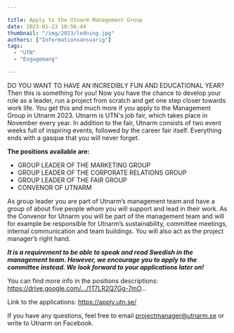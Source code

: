 ```yaml
---

title: Apply to the Utnarm Management Group
date: 2023-01-23 10:56:44
thumbnail: "/img/2023/ledning.jpg"
authors: ["Informationsansvarig"]
tags: 
  - "UTN"
  - "Engagemang"

---
```


DO YOU WANT TO HAVE AN INCREDIBLY FUN AND EDUCATIONAL YEAR? Then this is something for you! Now you have the chance to develop your role as a leader, run a project from scratch and get one step closer towards work life. You get this and much more if you apply to the Management Group in Utnarm 2023.
Utnarm is UTN's job fair, which takes place in November every year. In addition to the fair, Utnarm consists of two event weeks full of inspiring events, followed by the career fair itself. Everything ends with a gasque that you will never forget.

**The positions available are:**
* GROUP LEADER OF THE MARKETING GROUP
* GROUP LEADER OF THE CORPORATE RELATIONS GROUP
* GROUP LEADER OF THE FAIR GROUP
* CONVENOR OF UTNARM

As group leader you are part of Utnarm’s management team and have a group of about five people whom you will support and lead in their work.
As the Convenor for Utnarm you will be part of the management team and will for example be responsible for Utnarm’s sustainability, committee meetings, internal communication and team buildings. You will also act as the project manager’s right hand.

***It is a requirement to be able to speak and read Swedish in the management team. However, we encourage you to apply to the committee instead. We look forward to your applications later on!***

You can find more info in the positions descriptions:
https://drive.google.com/.../1T7LR2Q7Gg-7mO...

Link to the applications: https://apply.utn.se/

If you have any questions, feel free to email projectmanager@utnarm.se or write to Utnarm on Facebook.